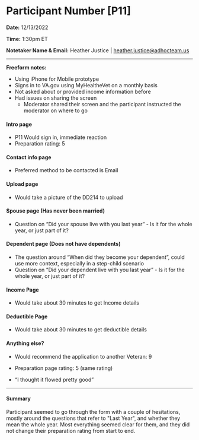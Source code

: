 # Participant Number [P11]

**Date:** 12/13/2022

**Time:** 1:30pm ET

**Notetaker Name & Email:** Heather Justice | heather.justice@adhocteam.us

---

**Freeform notes:**

- Using iPhone for Mobile prototype
- Signs in to VA.gov using MyHealtheVet on a monthly basis
- Not asked about or provided income information before
- Had issues on sharing the screen
     - Moderator shared their screen and the participant instructed the moderator on where to go
#### Intro page
- P11 Would sign in, immediate reaction
- Preparation rating: 5
#### Contact info page
- Preferred method to be contacted is Email
#### Upload page
- Would take a picture of the DD214 to upload
#### Spouse page (Has never been married)
- Question on “Did your spouse live with you last year” - Is it for the whole year, or just part of it?
#### Dependent page (Does not have dependents)
- The question around “When did they become your dependent”, could use more context, especially in a step-child scenario
- Question on “Did your dependent live with you last year” - Is it for the whole year, or just part of it?
#### Income Page
- Would take about 30 minutes to get Income details
#### Deductible Page
- Would take about 30 minutes to get deductible details

#### Anything else?
- Would recommend the application to another Veteran: 9
- Preparation page rating:  5 (same rating)

- “I thought it flowed pretty good”

---

#### Summary
Participant seemed to go through the form with a couple of hesitations, mostly around the questions that refer to "Last Year", and whether they mean the whole year. Most everything seemed clear for them, and they did not change their preparation rating from start to end.
